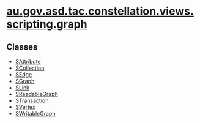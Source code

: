 # [au.gov.asd.tac.constellation.views.scripting.graph](../ext/docs/CoreScriptingView/src/au/gov/asd/tac/constellation/views/scripting/docs/javadoc/graph/package-summary.md)

<div class="indexContainer">

## Classes

-   [SAttribute](SAttribute.md "class in au.gov.asd.tac.constellation.views.scripting.graph")
-   [SCollection](SCollection.md "class in au.gov.asd.tac.constellation.views.scripting.graph")
-   [SEdge](SEdge.md "class in au.gov.asd.tac.constellation.views.scripting.graph")
-   [SGraph](SGraph.md "class in au.gov.asd.tac.constellation.views.scripting.graph")
-   [SLink](SLink.md "class in au.gov.asd.tac.constellation.views.scripting.graph")
-   [SReadableGraph](SReadableGraph.md "class in au.gov.asd.tac.constellation.views.scripting.graph")
-   [STransaction](STransaction.md "class in au.gov.asd.tac.constellation.views.scripting.graph")
-   [SVertex](SVertex.md "class in au.gov.asd.tac.constellation.views.scripting.graph")
-   [SWritableGraph](SWritableGraph.md "class in au.gov.asd.tac.constellation.views.scripting.graph")

</div>

